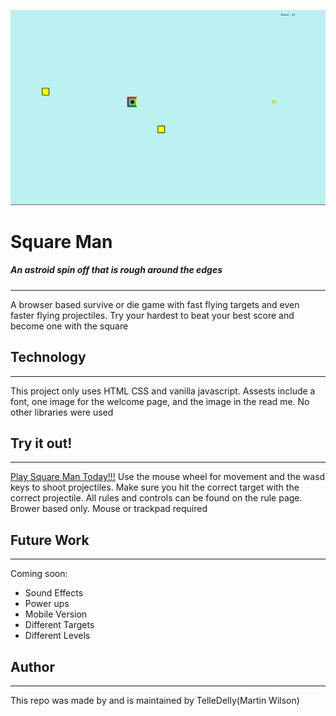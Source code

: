 ![gameplay](images/READMEgameplay.png)

# Square Man
##### An astroid spin off that is rough around the edges
---

A browser based survive or die game with fast flying targets and even faster flying projectiles. Try your hardest to beat your best score and become one with the square


## Technology
---
This project only uses HTML CSS and vanilla javascript. Assests include a font, one image for the welcome page, and the image in the read me. No other libraries were used

## Try it out!
---
[Play Square Man Today!!!](https://telledelly.github.io/squareMan/index.html)
Use the mouse wheel for movement and the wasd keys to shoot projectiles.
Make sure you hit the correct target with the correct projectile. All rules and controls can be found on the rule page. Brower based only. Mouse or trackpad required

## Future Work
---
Coming soon:
- Sound Effects
- Power ups
- Mobile Version
- Different Targets
- Different Levels

## Author
---
This repo was made by and is maintained by TelleDelly(Martin Wilson)
